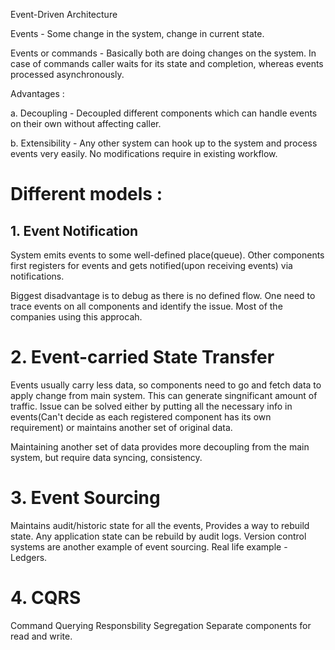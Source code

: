 Event-Driven Architecture

Events - Some change in the system, change in current state.

Events or commands - Basically both are doing changes  on the system. In case of commands caller waits for its state and completion, whereas events processed asynchronously.

Advantages : 

a. Decoupling - Decoupled different components which can handle events on their own without affecting caller.

b. Extensibility - Any other system can hook up to the system and process events very easily. No modifications require in existing workflow.


# Different models :

## 1. Event Notification

System emits events to some well-defined place(queue). Other components first registers for events and gets notified(upon receiving events) via notifications.

Biggest disadvantage is to debug as there is no defined flow. One need to trace events on all components and identify the issue.
Most of the companies using this approcah.

# 2. Event-carried State Transfer

Events usually carry less data, so components need to go and fetch data to apply change from main system. This can generate singnificant amount of traffic. Issue can be solved either by putting all the necessary info in events(Can't decide as each registered component has its own requirement) or maintains another set of original data.

Maintaining another set of data provides more decoupling from the main system, but require data syncing, consistency.

# 3. Event Sourcing

Maintains audit/historic state for all the events, Provides a way to rebuild state. Any application state can be rebuild by audit logs.
Version control systems are another example of event sourcing. Real life example - Ledgers.

# 4. CQRS

Command Querying Responsbility Segregation
Separate components for read and write.
